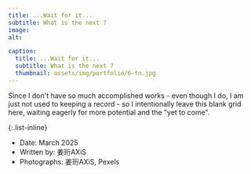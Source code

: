 ```yaml
---
title: ...Wait for it...
subtitle: What is the next ?
image:
alt: 

caption:
  title: ...Wait for it...
  subtitle: What is the next ?
  thumbnail: assets/img/portfolio/6-tn.jpg
---
```

Since I don't have so much accomplished works - even though I do, I am just not used to keeping a record - so I intentionally leave this blank grid here, waiting eagerly for more potential and the "yet to come".

{:.list-inline}
- Date: March 2025
- Written by: 姜珩AXiS 
- Photographs: 姜珩AXiS, Pexels

